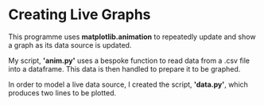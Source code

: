 # Creating Live Graphs

This programme uses **matplotlib.animation** to repeatedly update and show a graph as its data source is updated.

My script, **'anim.py'** uses a bespoke function to read data from a .csv file into a dataframe. This data is then handled to prepare it to be graphed.

In order to model a live data source, I created the script, **'data.py'**, which produces two lines to be plotted.



